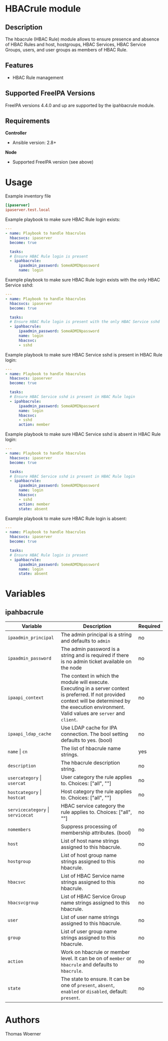 HBACrule module
===============

Description
-----------

The hbacrule (HBAC Rule) module allows to ensure presence and absence of HBAC Rules and host, hostgroups, HBAC Services, HBAC Service Groups, users, and user groups as members of HBAC Rule.


Features
--------
* HBAC Rule management


Supported FreeIPA Versions
--------------------------

FreeIPA versions 4.4.0 and up are supported by the ipahbacrule module.


Requirements
------------

**Controller**
* Ansible version: 2.8+

**Node**
* Supported FreeIPA version (see above)


Usage
=====

Example inventory file

```ini
[ipaserver]
ipaserver.test.local
```


Example playbook to make sure HBAC Rule login exists:

```yaml
---
- name: Playbook to handle hbacrules
  hbacsvcs: ipaserver
  become: true

  tasks:
  # Ensure HBAC Rule login is present
  - ipahbacrule:
      ipaadmin_password: SomeADMINpassword
      name: login
```


Example playbook to make sure HBAC Rule login exists with the only HBAC Service sshd:

```yaml
---
- name: Playbook to handle hbacrules
  hbacsvcs: ipaserver
  become: true

  tasks:
  # Ensure HBAC Rule login is present with the only HBAC Service sshd
  - ipahbacrule:
      ipaadmin_password: SomeADMINpassword
      name: login
      hbacsvc:
      - sshd
```

Example playbook to make sure HBAC Service sshd is present in HBAC Rule login:

```yaml
---
- name: Playbook to handle hbacrules
  hbacsvcs: ipaserver
  become: true

  tasks:
  # Ensure HBAC Service sshd is present in HBAC Rule login
  - ipahbacrule:
      ipaadmin_password: SomeADMINpassword
      name: login
      hbacsvc:
      - sshd
      action: member
```

Example playbook to make sure HBAC Service sshd is absent in HBAC Rule login:

```yaml
---
- name: Playbook to handle hbacrules
  hbacsvcs: ipaserver
  become: true

  tasks:
  # Ensure HBAC Service sshd is present in HBAC Rule login
  - ipahbacrule:
      ipaadmin_password: SomeADMINpassword
      name: login
      hbacsvc:
      - sshd
      action: member
      state: absent
```

Example playbook to make sure HBAC Rule login is absent:

```yaml
---
- name: Playbook to handle hbacrules
  hbacsvcs: ipaserver
  become: true

  tasks:
  # Ensure HBAC Rule login is present
  - ipahbacrule:
      ipaadmin_password: SomeADMINpassword
      name: login
      state: absent
```


Variables
=========

ipahbacrule
---------------

Variable | Description | Required
-------- | ----------- | --------
`ipaadmin_principal` | The admin principal is a string and defaults to `admin` | no
`ipaadmin_password` | The admin password is a string and is required if there is no admin ticket available on the node | no
`ipaapi_context` | The context in which the module will execute. Executing in a server context is preferred. If not provided context will be determined by the execution environment. Valid values are `server` and `client`. | no
`ipaapi_ldap_cache` | Use LDAP cache for IPA connection. The bool setting defaults to yes. (bool) | no
`name` \| `cn` | The list of hbacrule name strings. | yes
`description` | The hbacrule description string. | no
`usercategory` \| `usercat` | User category the rule applies to. Choices: ["all", ""] | no
`hostcategory` \| `hostcat` | Host category the rule applies to. Choices: ["all", ""] | no
`servicecategory` \| `servicecat` | HBAC service category the rule applies to. Choices: ["all", ""] | no
`nomembers` | Suppress processing of membership attributes. (bool) | no
`host` | List of host name strings assigned to this hbacrule. | no
`hostgroup` | List of host group name strings assigned to this hbacrule. | no
`hbacsvc` | List of HBAC Service name strings assigned to this hbacrule. | no
`hbacsvcgroup` | List of HBAC Service Group name strings assigned to this hbacrule. | no
`user` | List of user name strings assigned to this hbacrule. | no
`group` | List of user group name strings assigned to this hbacrule. | no
`action` | Work on hbacrule or member level. It can be on of `member` or `hbacrule` and defaults to `hbacrule`. | no
`state` | The state to ensure. It can be one of `present`, `absent`, `enabled` or `disabled`, default: `present`. | no


Authors
=======

Thomas Woerner
